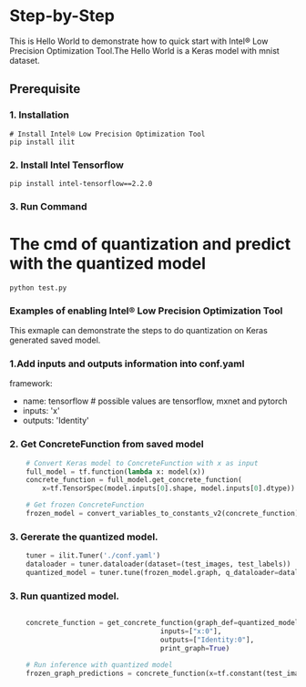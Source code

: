 Step-by-Step
============

This is Hello World to demonstrate how to quick start with Intel® Low Precision Optimization Tool.The Hello World is a Keras model with mnist dataset.


## Prerequisite

### 1. Installation
```Shell
# Install Intel® Low Precision Optimization Tool
pip install ilit
```
### 2. Install Intel Tensorflow
```shell
pip install intel-tensorflow==2.2.0
```

### 3. Run Command
  # The cmd of quantization and predict with the quantized model 
  ```Shell
  python test.py 
  ```
### Examples of enabling Intel® Low Precision Optimization Tool 
This exmaple can demonstrate the steps to do quantization on Keras generated saved model. 
### 1.Add inputs and outputs information into conf.yaml
   framework:
  - name: tensorflow                         # possible values are tensorflow, mxnet and pytorch
  - inputs: 'x'                               
  - outputs: 'Identity'

### 2. Get ConcreteFunction from saved model 
```PyThon
    # Convert Keras model to ConcreteFunction with x as input
    full_model = tf.function(lambda x: model(x)) 
    concrete_function = full_model.get_concrete_function(
        x=tf.TensorSpec(model.inputs[0].shape, model.inputs[0].dtype))

    # Get frozen ConcreteFunction
    frozen_model = convert_variables_to_constants_v2(concrete_function)

```

### 3. Gererate the quantized model. 
```PyThon
    tuner = ilit.Tuner('./conf.yaml')
    dataloader = tuner.dataloader(dataset=(test_images, test_labels))
    quantized_model = tuner.tune(frozen_model.graph, q_dataloader=dataloader, eval_func=eval_func)
```
### 3. Run quantized model.
```PyThon

    concrete_function = get_concrete_function(graph_def=quantized_model.as_graph_def(),
                                     inputs=["x:0"],
                                     outputs=["Identity:0"],
                                     print_graph=True)

    # Run inference with quantized model
    frozen_graph_predictions = concrete_function(x=tf.constant(test_images))[0]
```
 

